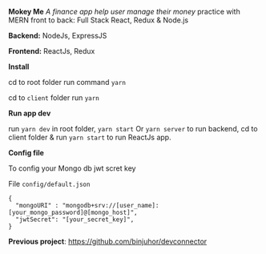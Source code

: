 **Mokey Me**
*A finance app help user manage their money*
practice with MERN front to back: Full Stack React, Redux & Node.js

**Backend:**
NodeJs, ExpressJS

**Frontend:**
ReactJs, Redux

**Install**

cd to root folder run command `yarn`

cd to `client` folder run `yarn`

**Run app dev**

run `yarn dev` in root folder, `yarn start` Or `yarn server` to run backend, cd to client folder & run `yarn start` to run ReactJs app.

**Config file**

To config your Mongo db jwt scret key

File `config/default.json`
```
{
  "mongoURI" : "mongodb+srv://[user_name]:[your_mongo_password]@[mongo_host]",
  "jwtSecret": "[your_secret_key]",
}
```

**Previous project**:  https://github.com/binjuhor/devconnector
